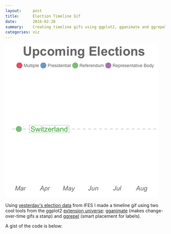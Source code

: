 ```yaml
---
layout:     post
title:      Election Timeline Gif
date:       2016-02-28
summary:    Creating timeline gifs using ggplot2, gganimate and ggrepel
categories: viz
---
```


![](/images/upcoming_elections.gif)

Using <a href = "http://etachov.github.io/munging/2016/02/27/election-feed/" target = "_blank">yesterday's election data</a> from IFES I made a timeline gif using two cool tools from the ggplot2 <a href = "http://www.ggplot2-exts.org/" target = "_blank">extension universe</a>: <a href = "https://github.com/dgrtwo/gganimate" target = "_blank">gganimate</a> (makes change-over-time gifs a stanp) and <a href = "https://github.com/slowkow/ggrepel" target = "_blank">ggrepel</a> (smart placement for labels).

A gist of the code is below: 

<script src="https://gist.github.com/etachov/e5f97792f846023bfba8.js"></script>